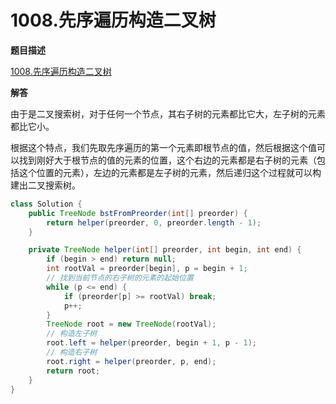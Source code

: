 # 1008.先序遍历构造二叉树

**题目描述**

[1008.先序遍历构造二叉树](https://leetcode-cn.com/problems/construct-binary-search-tree-from-preorder-traversal/)

**解答**

由于是二叉搜索树，对于任何一个节点，其右子树的元素都比它大，左子树的元素都比它小。

根据这个特点，我们先取先序遍历的第一个元素即根节点的值，然后根据这个值可以找到刚好大于根节点的值的元素的位置，这个右边的元素都是右子树的元素（包括这个位置的元素），左边的元素都是左子树的元素，然后递归这个过程就可以构建出二叉搜索树。

```java
class Solution {
    public TreeNode bstFromPreorder(int[] preorder) {
        return helper(preorder, 0, preorder.length - 1);
    }

    private TreeNode helper(int[] preorder, int begin, int end) {
        if (begin > end) return null;
        int rootVal = preorder[begin], p = begin + 1;
        // 找到当前节点的右子树的元素的起始位置
        while (p <= end) {
            if (preorder[p] >= rootVal) break;
            p++;
        }
        TreeNode root = new TreeNode(rootVal);
        // 构造左子树
        root.left = helper(preorder, begin + 1, p - 1);
        // 构造右子树
        root.right = helper(preorder, p, end);
        return root;
    }
}
```